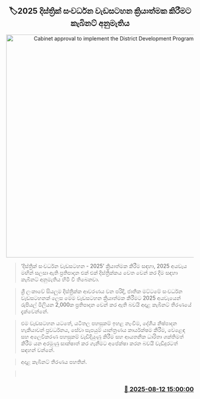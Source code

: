 <p align='center'><b><h2 align='center' title='Cabinet approval to implement the District Development Program 2025'>🏷2025 දිස්ත්‍රික් සංවර්ධන වැඩසටහන ක්‍රියාත්මක කිරීමට කැබිනට් අනුමැතිය</h2></b></p>
<p align='center'><img src='https://helakuru.sgp1.cdn.digitaloceanspaces.com/esana/images/lib/cabinet-updates[1].jpg' width='600' alt='Cabinet approval to implement the District Development Program 2025'></p>

> ‘දිස්ත්‍රික් සංවර්ධන වැඩසටහන - 2025’ ක්‍රියාත්මක කිරීම සඳහා, 2025 අයවැය මඟින් සලසා ඇති ප්‍රතිපාදන එක් එක් දිස්ත්‍රික්කය වෙත වෙන් කර දීම සඳහා කැබිනට් අනුමැතිය හිමි වී තිබෙනවා.

> ශ්‍රී ලංකාවේ සියලුම දිස්ත්‍රික්ක ආවරණය වන පරිදි, ජාතික මට්ටමේ සංවර්ධන වැඩසටහනක් ලෙස මෙම වැඩසටහන ක්‍රියාත්මක කිරීමට 2025 අයවැයෙන් රුපියල් මිලියන 2,000ක ප්‍රතිපාදන වෙන් කර ඇති බවයි අදාළ කැබිනට් තීරණයේ දැක්වෙන්නේ.

> එම වැඩසටහන යටතේ, යටිතල පහසුකම් ඉහළ නැංවීම, දේශීය නිෂ්පාදන හැකියාවන් ප්‍රවර්ධනය, සේවා සැපයුම් යාන්ත්‍රණය කාර්යක්ෂම කිරීම, වෙළෙඳ සහ අලෙවිකරණ පහසුකම් වැඩිදියුණු කිරීම සහ ආයතනික ධාරිතා ශක්තිමත් කිරීම යන අරමුණු සාක්ෂාත් කර ගැනීමට අපේක්ෂා කරන බවයි වැඩිදුරටත් සඳහන් වන්නේ.

> අදාළ කැබිනට් තීරණය පහතින්.

>  



<h3 align='right'><a href='https://www.helakuru.lk/esana/p/112634/'>📅 2025-08-12 15:00:00</a></h3>
